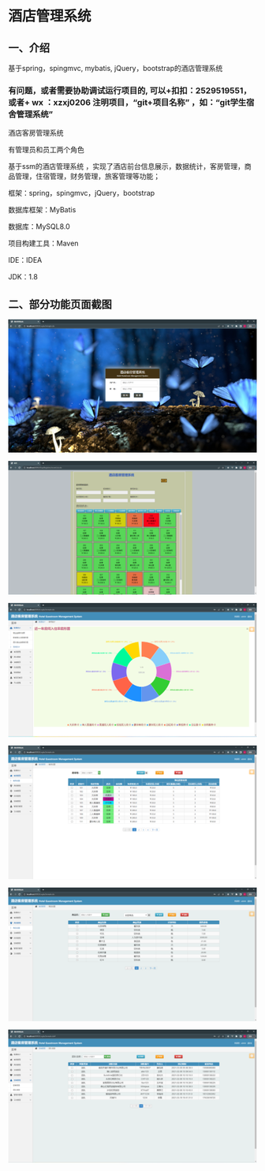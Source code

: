 # 酒店管理系统

## 一、介绍

基于spring，spingmvc, mybatis,  jQuery，bootstrap的酒店管理系统

### 有问题，或者需要协助调试运行项目的, 可以+扣扣：2529519551，或者+ wx ：xzxj0206  注明项目，“git+项目名称” ，如：“git学生宿舍管理系统”

酒店客房管理系统

有管理员和员工两个角色

基于ssm的酒店管理系统 ，实现了酒店前台信息展示，数据统计，客房管理，商品管理，住宿管理，财务管理，旅客管理等功能；

框架：spring，spingmvc，jQuery，bootstrap

数据库框架：MyBatis

数据库：MySQL8.0

项目构建工具：Maven

IDE：IDEA

JDK：1.8

## 二、部分功能页面截图

![img.png](imgs/img.png)

![img_1.png](imgs/img_1.png)

![img_2.png](imgs/img_2.png)

![img_3.png](imgs/img_3.png)

![img_4.png](imgs/img_4.png)

![img_5.png](imgs/img_5.png)
